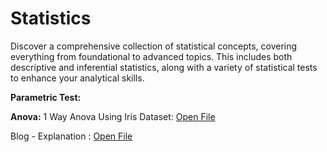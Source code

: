 # Statistics
Discover a comprehensive collection of statistical concepts, covering everything from foundational to advanced topics. This includes both descriptive and inferential statistics, along with a variety of statistical tests to enhance your analytical skills.

**Parametric Test:**

**Anova:**
1 Way Anova Using Iris Dataset: [Open File](https://github.com/Abhilash-Jose/Statistics/blob/main/One%20way%20Anova%20-%20Iris%20Dataset.ipynb)

Blog - Explanation : [Open File](https://abhilashjose.com/how-to-use-anova-for-group-comparison/#what-is-anova)




